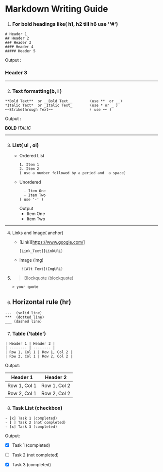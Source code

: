 # Markdown Writing Guide
1. ### For bold headings like( h1, h2 till h6 use ''#')
```
# Header 1
## Header 2
### Header 3
#### Header 4
##### Header 5

```

Output : 
### Header 3
--------------------------------------------------------------------
2. ### Text formatting(b, i ) 

```
**Bold Text**  or __Bold Text__        (use **  or __)
*Italic Text*  or _Italic Text_        (use * or _ )
~~Strikethrough Text~~                 ( use ~~ )

```
Output : 

**BOLD**
*ITALIC* 

----------------------------------------------------------------------------
3. ### List( ul , ol)
   * Ordered List
      ```
      1. Item 1
      2. Item 2
      ( use a number followed by a period and  a space)
      ```
   * Unordered
      ```
        - Item One
        - Item Two
      ( use '-' )
      ```
      Output
      - Item One
      - Item Two
------------------------------------------------------------
4. Links and Image( anchor)
    * [Link][https://www.google.com/]
      ```
      [Link_Text][LinkURL]
      
      ```      
    * Image  (img)
      ```
       ![Alt Text](ImgURL)
      
      ```
5. >Blockquote (blockquote)
    ```
    > your quote

    ```

6. Horizontal rule (hr)
   -------------------------------------------------
```
---  (solid line)
***  (dotted line)
___ (dashed line)

```
7. ### Table ('table')


```
| Header 1 | Header 2 |
| -------- | -------- |
| Row 1, Col 1 | Row 1, Col 2 |
| Row 2, Col 1 | Row 2, Col 2 |

```
Output: 

| Header 1 | Header 2 |
| -------- | -------- |
| Row 1, Col 1 | Row 1, Col 2 |
| Row 2, Col 1 | Row 2, Col 2 |

8.  ### Task List (checkbox) 
```
- [x] Task 1 (completed)
- [ ] Task 2 (not completed)
- [x] Task 3 (completed)

```
Output:
- [x] Task 1 (completed)
- [ ] Task 2 (not completed)
- [x] Task 3 (completed)
      
    
   
   
